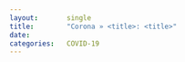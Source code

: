 ```yaml
---
layout:       single
title:        "Corona » <title>: <title>"
date:         
categories:   COVID-19
---
```

